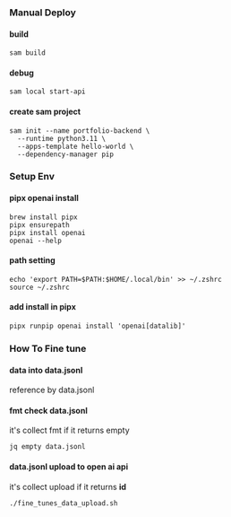 ### Manual Deploy

#### build
```shell
sam build
```

#### debug
```shell
sam local start-api
```

#### create sam project
```shell
sam init --name portfolio-backend \
  --runtime python3.11 \
  --apps-template hello-world \
  --dependency-manager pip
```



### Setup Env

#### pipx openai install

```shell
brew install pipx
pipx ensurepath
pipx install openai
openai --help
```


#### path setting

```shell
echo 'export PATH=$PATH:$HOME/.local/bin' >> ~/.zshrc
source ~/.zshrc
```

#### add install in pipx

```shell
pipx runpip openai install 'openai[datalib]'
```

### How To Fine tune

#### data into data.jsonl
reference by data.jsonl

#### fmt check data.jsonl
it's collect fmt if it returns empty
```shell
jq empty data.jsonl
```

#### data.jsonl upload to open ai api
it's collect upload if it returns **id**
```shell
./fine_tunes_data_upload.sh
```

#### 